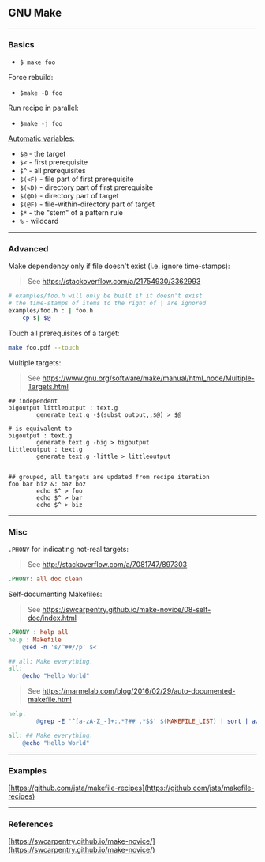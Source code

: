 ## GNU Make

---

### Basics

- `$ make foo`

Force rebuild:

- `$make -B foo`

Run recipe in parallel:

- `$make -j foo`

[Automatic variables](https://www.gnu.org/software/make/manual/html_node/Automatic-Variables.html):

- `$@` - the target
- `$<` - first prerequisite
- `$^` - all prerequisites
- `$(<F)` - file part of first prerequisite
- `$(<D)` - directory part of first prerequisite
- `$(@D)` - directory part of target
- `$(@F)` - file-within-directory part of target
- `$*`  - the "stem" of a pattern rule
- `%` - wildcard

---

### Advanced

Make dependency only if file doesn't exist (i.e. ignore time-stamps):

> See <https://stackoverflow.com/a/21754930/3362993>

```bash
# examples/foo.h will only be built if it doesn't exist
# the time-stamps of items to the right of | are ignored
examples/foo.h : | foo.h
    cp $| $@
```

Touch all prerequisites of a target:

```bash
make foo.pdf --touch
```

Multiple targets:

> See <https://www.gnu.org/software/make/manual/html_node/Multiple-Targets.html>

```make
## independent
bigoutput littleoutput : text.g
        generate text.g -$(subst output,,$@) > $@

# is equivalent to
bigoutput : text.g
        generate text.g -big > bigoutput
littleoutput : text.g
        generate text.g -little > littleoutput


## grouped, all targets are updated from recipe iteration
foo bar biz &: baz boz
        echo $^ > foo
        echo $^ > bar
        echo $^ > biz
```

---

### Misc

`.PHONY` for indicating not-real targets:

> See <http://stackoverflow.com/a/7081747/897303>

```makefile
.PHONY: all doc clean
```

Self-documenting Makefiles:

> See <https://swcarpentry.github.io/make-novice/08-self-doc/index.html>

```makefile
.PHONY : help all
help : Makefile
    @sed -n 's/^##//p' $<

## all: Make everything.
all:
    @echo "Hello World"
```

> See <https://marmelab.com/blog/2016/02/29/auto-documented-makefile.html>

```makefile
help:
        @grep -E '^[a-zA-Z_-]+:.*?## .*$$' $(MAKEFILE_LIST) | sort | awk 'BEGIN {FS = ":.*?## "}; {printf "\033[36m%-30s\033[0m %s\n", $$1, $$2}'^S

all: ## Make everything.
    @echo "Hello World"
```

---

### Examples

[https://github.com/jsta/makefile-recipes](https://github.com/jsta/makefile-recipes)

---

### References

[https://swcarpentry.github.io/make-novice/](https://swcarpentry.github.io/make-novice/)
